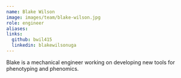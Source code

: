 ```yaml
---
name: Blake Wilson
image: images/team/blake-wilson.jpg
role: engineer
aliases:
links:
  github: bwil415
  linkedin: blakewilsonuga
---
```


Blake is a mechanical engineer working on developing new tools for phenotyping and phenomics.
